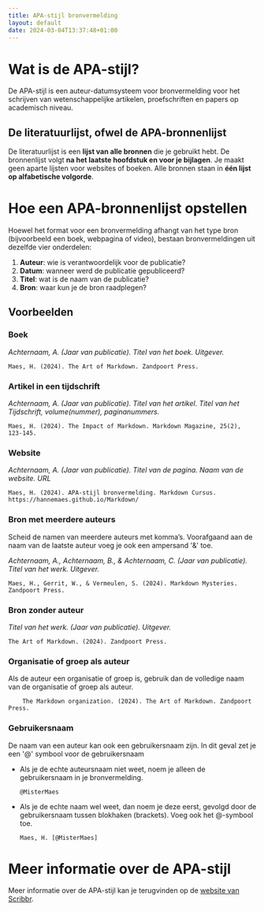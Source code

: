 ```yaml
---
title: APA-stijl bronvermelding
layout: default
date: 2024-03-04T13:37:48+01:00
---
```


# Wat is de APA-stijl?

De APA-stijl is een auteur-datumsysteem voor bronvermelding voor het schrijven van wetenschappelijke artikelen, proefschriften en papers op academisch niveau.

## De literatuurlijst, ofwel de APA-bronnenlijst

De literatuurlijst is een **lijst van alle bronnen** die je gebruikt hebt. De bronnenlijst volgt **na het laatste hoofdstuk en voor je bijlagen**. Je maakt geen aparte lijsten voor websites of boeken. Alle bronnen staan in **één lijst op alfabetische volgorde**.

# Hoe een APA-bronnenlijst opstellen

Hoewel het format voor een bronvermelding afhangt van het type bron (bijvoorbeeld een boek, webpagina of video), bestaan bronvermeldingen uit dezelfde vier onderdelen:
1. **Auteur**: wie is verantwoordelijk voor de publicatie?
2. **Datum**: wanneer werd de publicatie gepubliceerd?
3. **Titel**: wat is de naam van de publicatie?
4. **Bron**: waar kun je de bron raadplegen?

## Voorbeelden

### Boek

*Achternaam, A. (Jaar van publicatie). Titel van het boek. Uitgever.*

    Maes, H. (2024). The Art of Markdown. Zandpoort Press.

### Artikel in een tijdschrift

*Achternaam, A. (Jaar van publicatie). Titel van het artikel. Titel van het Tijdschrift, volume(nummer), paginanummers.*

    Maes, H. (2024). The Impact of Markdown. Markdown Magazine, 25(2), 123-145.

### Website

*Achternaam, A. (Jaar van publicatie). Titel van de pagina. Naam van de website. URL*

    Maes, H. (2024). APA-stijl bronvermelding. Markdown Cursus. https://hannemaes.github.io/Markdown/

### Bron met meerdere auteurs

Scheid de namen van meerdere auteurs met komma’s. Voorafgaand aan de naam van de laatste auteur voeg je ook een ampersand '&' toe.

*Achternaam, A., Achternaam, B., & Achternaam, C. (Jaar van publicatie). Titel van het werk. Uitgever.*

    Maes, H., Gerrit, W., & Vermeulen, S. (2024). Markdown Mysteries. Zandpoort Press.

### Bron zonder auteur

*Titel van het werk. (Jaar van publicatie). Uitgever.*

    The Art of Markdown. (2024). Zandpoort Press.

### Organisatie of groep als auteur

Als de auteur een organisatie of groep is, gebruik dan de volledige naam van de organisatie of groep als auteur.

        The Markdown organization. (2024). The Art of Markdown. Zandpoort Press.

### Gebruikersnaam

De naam van een auteur kan ook een gebruikersnaam zijn. In dit geval zet je een '@' symbool voor de gebruikersnaam
- Als je de echte auteursnaam niet weet, noem je alleen de gebruikersnaam in je bronvermelding. 

    `@MisterMaes`

-  Als je de echte naam wel weet, dan noem je deze eerst, gevolgd door de gebruikersnaam tussen blokhaken (brackets). Voeg ook het @-symbool toe.

    `Maes, H. [@MisterMaes]`

# Meer informatie over de APA-stijl

Meer informatie over de APA-stijl kan je terugvinden op de [website van Scribbr](https://www.scribbr.nl/apa-stijl/bronvermeldingen-literatuurlijst/).